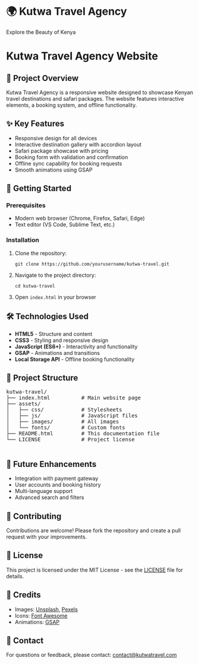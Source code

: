 <h1>🌍 Kutwa Travel Agency</h1>
        <p>Explore the Beauty of Kenya</p>
    </div>
<h1>Kutwa Travel Agency Website</h1>
    <h2>📌 Project Overview</h2>
    <p>
        Kutwa Travel Agency is a responsive website designed to showcase Kenyan travel destinations and safari packages. 
        The website features interactive elements, a booking system, and offline functionality.
    </p>
    
<h2>✨ Key Features</h2>
    <ul>
        <li>Responsive design for all devices</li>
        <li>Interactive destination gallery with accordion layout</li>
        <li>Safari package showcase with pricing</li>
        <li>Booking form with validation and confirmation</li>
        <li>Offline sync capability for booking requests</li>
        <li>Smooth animations using GSAP</li>
    </ul>
    
 <h2>🚀 Getting Started</h2>
    
<h3>Prerequisites</h3>
    <ul>
        <li>Modern web browser (Chrome, Firefox, Safari, Edge)</li>
        <li>Text editor (VS Code, Sublime Text, etc.)</li>
    </ul>
    
 <h3>Installation</h3>
    <ol>
        <li>Clone the repository:
            <pre><code>git clone https://github.com/yourusername/kutwa-travel.git</code></pre>
        </li>
        <li>Navigate to the project directory:
            <pre><code>cd kutwa-travel</code></pre>
        </li>
        <li>Open <code>index.html</code> in your browser</li>
    </ol>
    
 <h2>🛠️ Technologies Used</h2>
    <ul>
        <li><strong>HTML5</strong> - Structure and content</li>
        <li><strong>CSS3</strong> - Styling and responsive design</li>
        <li><strong>JavaScript (ES6+)</strong> - Interactivity and functionality</li>
        <li><strong>GSAP</strong> - Animations and transitions</li>
        <li><strong>Local Storage API</strong> - Offline booking functionality</li>
    </ul>
    
 <h2>📂 Project Structure</h2>
    <pre>
kutwa-travel/
├── index.html          # Main website page
├── assets/
│   ├── css/            # Stylesheets
│   ├── js/             # JavaScript files
│   ├── images/         # All images
│   └── fonts/          # Custom fonts
├── README.html         # This documentation file
└── LICENSE             # Project license
    </pre>
    
 <h2>🔮 Future Enhancements</h2>
    <ul>
        <li>Integration with payment gateway</li>
        <li>User accounts and booking history</li>
        <li>Multi-language support</li>
        <li>Advanced search and filters</li>
    </ul>
    
<h2>🤝 Contributing</h2>
    <p>
        Contributions are welcome! Please fork the repository and create a pull request with your improvements.
    </p>
    
<h2>📜 License</h2>
    <p>
        This project is licensed under the MIT License - see the <a href="LICENSE">LICENSE</a> file for details.
    </p>
    
<h2>🙏 Credits</h2>
    <ul>
        <li>Images: <a href="https://unsplash.com/">Unsplash</a>, <a href="https://www.pexels.com/">Pexels</a></li>
        <li>Icons: <a href="https://fontawesome.com/">Font Awesome</a></li>
        <li>Animations: <a href="https://greensock.com/gsap/">GSAP</a></li>
    </ul>
    
 <h2>📧 Contact</h2>
    <p>
        For questions or feedback, please contact:
        <a href="mailto:contact@kutwatravel.com">contact@kutwatravel.com</a>
    </p>

